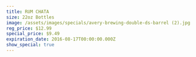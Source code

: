 ```yaml
---
title: RUM CHATA
size: 22oz Bottles
image: /assets/images/specials/avery-brewing-double-ds-barrel (2).jpg
reg_price: $12.99
special_price: $9.49
expiration_date: 2016-08-17T00:00:00.000Z
show_special: true
---
```



